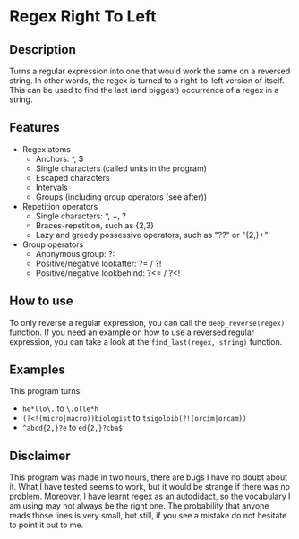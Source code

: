 # Regex Right To Left
## Description
Turns a regular expression into one that would work the same on a reversed string. In other words, the regex is turned to a right-to-left version of itself. This can be used to find the last (and biggest) occurrence of a regex in a string.

## Features
- Regex atoms
  - Anchors: ^, $
  - Single characters (called units in the program)
  - Escaped characters
  - Intervals
  - Groups (including group operators (see after))
- Repetition operators
  - Single characters: *, +, ?
  - Braces-repetition, such as {2,3}
  - Lazy and greedy possessive operators, such as "??" or "{2,}+"
- Group operators
  - Anonymous group: ?:
  - Positive/negative lookafter: ?= / ?!
  - Positive/negative lookbehind: ?<= / ?<!

## How to use
To only reverse a regular expression, you can call the ```deep_reverse(regex)``` function. If you need an example on how to use a reversed regular expression, you can take a look at the ```find_last(regex, string)``` function.

## Examples
This program turns:
- ```he*llo\.``` to ```\.olle*h```
- ```(?<!(micro|macro))biologist``` to ```tsigoloib(?!(orcim|orcam))```
- ```^abcd{2,}?e``` to ```ed{2,}?cba$```

## Disclaimer
This program was made in two hours, there are bugs I have no doubt about it. What I have tested seems to work, but it would be strange if there was no problem. Moreover, I have learnt regex as an autodidact, so the vocabulary I am using may not always be the right one. The probability that anyone reads those lines is very small, but still, if you see a mistake do not hesitate to point it out to me. 
